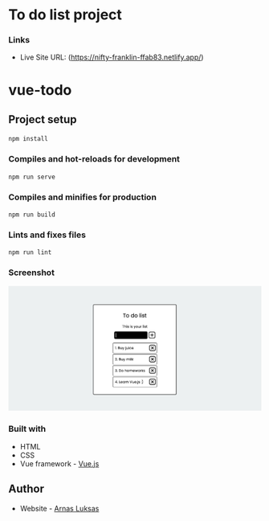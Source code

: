 # To do list project

### Links

- Live Site URL: (https://nifty-franklin-ffab83.netlify.app/)

# vue-todo

## Project setup
```
npm install
```

### Compiles and hot-reloads for development
```
npm run serve
```

### Compiles and minifies for production
```
npm run build
```

### Lints and fixes files
```
npm run lint
```


### Screenshot

<img src="https://github.com/ArnasLuksas/to-do-list/blob/main/src/assets/todolist.png" alt="to do list" > 


### Built with

- HTML
- CSS
- Vue framework - [Vue.js](https://vuejs.org/) 


## Author

- Website - [Arnas Luksas](https://www.arnasluksas.lt)

